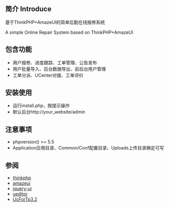 ## 简介 Introduce
基于ThinkPHP+AmazeUI的简单后勤在线报修系统

A simple Online Repair System based on ThinkPHP+AmazeUI

## 包含功能
- 用户报修、进度跟踪、工单管理、公告发布
- 用户批量导入、后台数据导出、前后台用户管理
- 工单分派、UCenter对接、工单评价

## 安装使用
- 运行install.php，按提示操作
- 默认后台http://your_website/admin

## 注意事项
- phpversion() >= 5.5
- Application应用目录、Common/Conf配置目录、Uploads上传目录确定可写

## 参阅
- [thinkphp](https://github.com/liu21st/thinkphp)
- [amazeui](https://github.com/allmobilize/amazeui)
- [jquery-ui](https://github.com/jquery/jquery-ui)
- [ueditor](https://github.com/fex-team/ueditor)
- [UcForTp3.2](http://git.oschina.net/zstxt1989/UcForTp3.2)